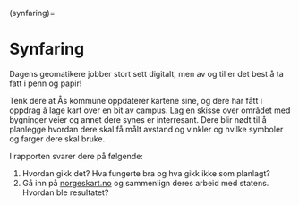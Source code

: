 (synfaring)=

# Synfaring

Dagens geomatikere jobber stort sett digitalt, men av og til er det best å ta fatt i penn og papir!


Tenk dere at Ås kommune oppdaterer kartene sine, og dere har fått i oppdrag å lage kart over en bit av campus. Lag en skisse over området med bygninger veier og annet dere synes er interresant. Dere blir nødt til å planlegge hvordan dere skal få målt avstand og vinkler og hvilke symboler og farger dere skal bruke.

I rapporten svarer dere på følgende:
1. Hvordan gikk det? Hva fungerte bra og hva gikk ikke som planlagt?
2. Gå inn på [norgeskart.no](https://norgeskart.no) og sammenlign deres arbeid med statens. Hvordan ble resultatet?